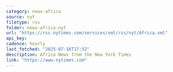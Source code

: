 ```yaml
---
category: news-africa
source: nyt
filetype: rss
folder: news-africa-nyt
url: "https://rss.nytimes.com/services/xml/rss/nyt/Africa.xml"
api_key: 
cadence: hourly
last_fetched: "2025-07-16T17:52"
description: Africa News from the New York Times
link: "https://www.nytimes.com"
---
```

